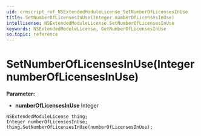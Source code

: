 ```yaml
---
uid: crmscript_ref_NSExtendedModuleLicense_SetNumberOfLicensesInUse
title: SetNumberOfLicensesInUse(Integer numberOfLicensesInUse)
intellisense: NSExtendedModuleLicense.SetNumberOfLicensesInUse
keywords: NSExtendedModuleLicense, GetNumberOfLicensesInUse
so.topic: reference
---
```


# SetNumberOfLicensesInUse(Integer numberOfLicensesInUse)

**Parameter:** 
* **numberOfLicensesInUse** Integer

```crmscript
NSExtendedModuleLicense thing;
Integer numberOfLicensesInUse;
thing.SetNumberOfLicensesInUse(numberOfLicensesInUse);
```

